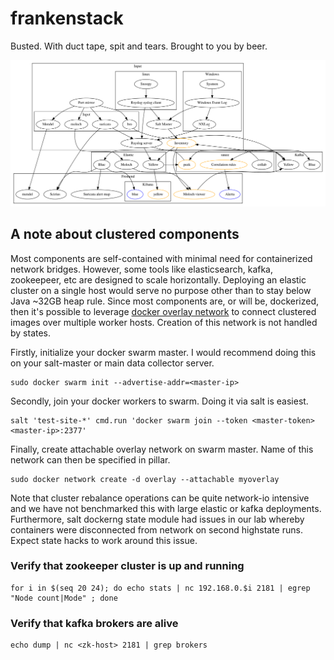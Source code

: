 # frankenstack

Busted. With duct tape, spit and tears. Brought to you by beer.

![insanity!](/insanity.svg)

## A note about clustered components

Most components are self-contained with minimal need for containerized network bridges. However, some tools like elasticsearch, kafka, zookeepeer, etc are designed to scale horizontally. Deploying an elastic cluster on a single host would serve no purpose other than to stay below Java ~32GB heap rule. Since most components are, or will be, dockerized, then it's possible to leverage [docker overlay network](https://docs.docker.com/network/overlay/) to connect clustered images over multiple worker hosts. Creation of this network is not handled by states.

Firstly, initialize your docker swarm master. I would recommend doing this on your salt-master or main data collector server.

```
sudo docker swarm init --advertise-addr=<master-ip>
```

Secondly, join your docker workers to swarm. Doing it via salt is easiest.

```
salt 'test-site-*' cmd.run 'docker swarm join --token <master-token> <master-ip>:2377'
```

Finally, create attachable overlay network on swarm master. Name of this network can then be specified in pillar.

```
sudo docker network create -d overlay --attachable myoverlay
```

Note that cluster rebalance operations can be quite network-io intensive and we have not benchmarked this with large elastic or kafka deployments. Furthermore, salt dockerng state module had issues in our lab whereby containers were disconnected from network on second highstate runs. Expect state hacks to work around this issue.

### Verify that zookeeper cluster is up and running

```
for i in $(seq 20 24); do echo stats | nc 192.168.0.$i 2181 | egrep "Node count|Mode" ; done
```

### Verify that kafka brokers are alive

```
echo dump | nc <zk-host> 2181 | grep brokers
```
